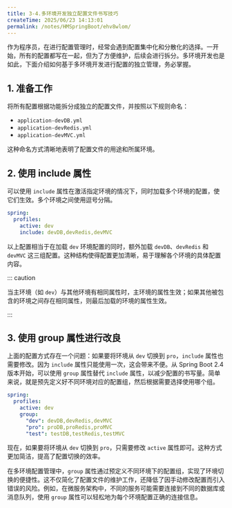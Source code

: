 ```yaml
---
title: 3-4.多环境开发独立配置文件书写技巧
createTime: 2025/06/23 14:13:01
permalink: /notes/HMSpringBoot/ehv8wlom/
---
```

作为程序员，在进行配置管理时，经常会遇到配置集中化和分散化的选择。一开始，所有的配置都写在一起，但为了方便维护，后续会进行拆分。多环境开发也是如此，下面介绍如何基于多环境开发进行配置的独立管理，务必掌握。

## **1. 准备工作**

将所有配置根据功能拆分成独立的配置文件，并按照以下规则命名：

*   `application-devDB.yml`
*   `application-devRedis.yml`
*   `application-devMVC.yml`

这种命名方式清晰地表明了配置文件的用途和所属环境。

## **2. 使用 include 属性**

可以使用 `include` 属性在激活指定环境的情况下，同时加载多个环境的配置，使它们生效。多个环境之间使用逗号分隔。

```yaml
spring:
  profiles:
    active: dev
    include: devDB,devRedis,devMVC
```

以上配置相当于在加载 `dev` 环境配置的同时，额外加载 `devDB`、`devRedis` 和 `devMVC` 这三组配置。这种结构使得配置更加清晰，易于理解各个环境的具体配置内容。

::: caution

当主环境（如 `dev`）与其他环境有相同属性时，主环境的属性生效；如果其他被包含的环境之间存在相同属性，则最后加载的环境的属性生效。

:::

## **3. 使用 group 属性进行改良**

上面的配置方式存在一个问题：如果要将环境从 `dev` 切换到 `pro`，`include` 属性也需要修改。因为 `include` 属性只能使用一次，这会带来不便。从 Spring Boot 2.4 版本开始，可以使用 `group` 属性替代 `include` 属性，以减少配置的书写量。简单来说，就是预先定义好不同环境对应的配置组，然后根据需要选择使用哪个组。

```yaml
spring:
  profiles:
    active: dev
    group:
      "dev": devDB,devRedis,devMVC
      "pro": proDB,proRedis,proMVC
      "test": testDB,testRedis,testMVC
```

现在，如果要将环境从 `dev` 切换到 `pro`，只需要修改 `active` 属性即可。这种方式更加简洁，提高了配置切换的效率。

在多环境配置管理中，`group` 属性通过预定义不同环境下的配置组，实现了环境切换的便捷性。这不仅简化了配置文件的维护工作，还降低了因手动修改配置而引入错误的风险。例如，在微服务架构中，不同的服务可能需要连接到不同的数据库或消息队列，使用 `group` 属性可以轻松地为每个环境配置正确的连接信息。
